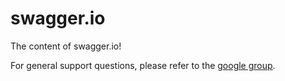 # swagger.io

The content of swagger.io!

For general support questions, please refer to the [google group](https://groups.google.com/forum/#!forum/swagger-swaggersocket).
